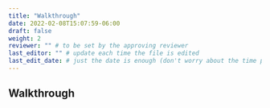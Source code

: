 ```yaml
---
title: "Walkthrough"
date: 2022-02-08T15:07:59-06:00
draft: false
weight: 2
reviewer: "" # to be set by the approving reviewer
last_editor: "" # update each time the file is edited
last_edit_date: # just the date is enough (don't worry about the time portion)
---
```


## Walkthrough